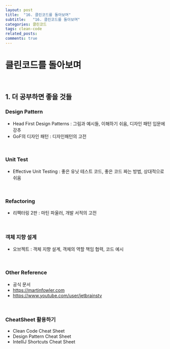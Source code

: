 ```yaml
---
layout: post
title:  "16. 클린코드를 돌아보며"
subtitle:   "16. 클린코드를 돌아보며"
categories: 클린코드
tags: clean-code
related_posts:
comments: true
---
```

# 클린코드를 돌아보며
<br>

## 1. 더 공부하면 좋을 것들

### Design Pattern

- Head First Design Patterns : 그림과 예시들, 이해하기 쉬움, 디자인 패턴 입문에 강추
- GoF의 디자인 패턴 : 디자인패턴의 고전

<br>

### Unit Test

- Effective Unit Testing : 좋은 유닛 테스트 코드, 좋은 코드 짜는 방법, 상대적으로 쉬움

<br>

### Refactoring

- 리팩터링 2판 : 마틴 파울러, 개발 서적의 고전

<br>

### 객체 지향 설계

- 오브젝트 : 객체 지향 설계, 객체의 역할 책임 협력, 코드 예시

<br>

### Other Reference

- 공식 문서
- https://martinfowler.com
- https://www.youtube.com/user/jetbrainstv

<br>

### CheatSheet 활용하기

- Clean Code Cheat Sheet
- Design Pattern Cheat Sheet
- IntelliJ Shortcuts Cheat Sheet
